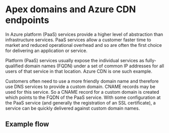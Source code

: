 # Apex domains and Azure CDN endpoints

In Azure platform (PaaS) services provide a higher level of abstraction than infrastructure services. PaaS services allow a customer faster time to market and reduced operational overhead and so are often the first choice for delivering an application or service.

Platform (PaaS) services usually expose the individual services as fully-qualified domain names (FQDN) under a set of common IP addresses for all users of that service in that location. Azure CDN is one such example.

Customers often need to use a more friendly domain name and therefore use DNS services to provide a custom domain. CNAME records may be used for this service. So a CNAME record for a custom domain is created which points to the FQDN of the PaaS service. With some configuration at the PaaS service (and generally the registration of an SSL certificate), a service can be quickly delivered against custom domain names.



## Example flow
